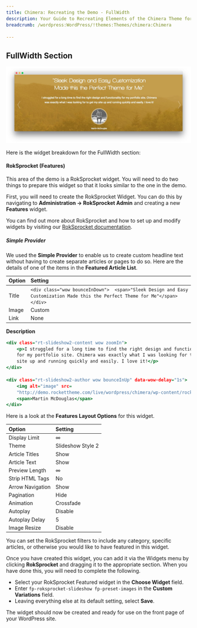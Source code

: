 ```yaml
---
title: Chimera: Recreating the Demo - FullWidth
description: Your Guide to Recreating Elements of the Chimera Theme for WordPress
breadcrumb: /wordpress:WordPress/!themes:Themes/chimera:Chimera

---
```


FullWidth Section
-----

![FullWidth](assets/demo_7.jpeg)

Here is the widget breakdown for the FullWidth section:

#### RokSprocket (Features)

This area of the demo is a RokSprocket widget. You will need to do two things to prepare this widget so that it looks similar to the one in the demo.

First, you will need to create the RokSprocket Widget. You can do this by navigating to **Administration -> RokSprocket Admin** and creating a new **Features** widget.

You can find out more about RokSprocket and how to set up and modify widgets by visiting our [RokSprocket documentation](../../plugins/roksprocket/).

##### Simple Provider

We used the **Simple Provider** to enable us to create custom headline text without having to create separate articles or pages to do so. Here are the details of one of the items in the **Featured Article List**.

| Option |                                                            Setting                                                            |
| :----- | :---------------------------------------------------------------------------------------------------------------------------- |
| Title  | `<div class="wow bounceInDown">  <span>"Sleek Design and Easy Customization Made this the Perfect Theme for Me"</span></div>` |
| Image  | Custom                                                                                                                        |
| Link   | None                                                                                                                          |

**Description**

~~~ .html
<div class="rt-slideshow2-content wow zoomIn">
    <p>I struggled for a long time to find the right design and functionality
    for my portfolio site. Chimera was exactly what I was looking for to get my
    site up and running quickly and easily. I love it!</p>
</div>

<div class="rt-slideshow2-author wow bounceInUp" data-wow-delay="1s">
    <img alt="image" src=
    "http://demo.rockettheme.com/live/wordpress/chimera/wp-content/rockettheme/rt_chimera_wp/home/fp-fullwidth/img-author-01.jpg">
    <span>Martin McDouglas</span>
</div>
~~~

Here is a look at the **Features Layout Options** for this widget.

|      Option      |      Setting      |
| :--------------- | :---------------- |
| Display Limit    | ∞                 |
| Theme            | Slideshow Style 2 |
| Article Titles   | Show              |
| Article Text     | Show              |
| Preview Length   | ∞                 |
| Strip HTML Tags  | No                |
| Arrow Navigation | Show              |
| Pagination       | Hide              |
| Animation        | Crossfade         |
| Autoplay         | Disable           |
| Autoplay Delay   | 5                 |
| Image Resize     | Disable           |

You can set the RokSprocket filters to include any category, specific articles, or otherwise you would like to have featured in this widget.

Once you have created this widget, you can add it via the Widgets menu by clicking **RokSprocket** and dragging it to the appropriate section. When you have done this, you will need to complete the following.

* Select your RokSprocket Featured widget in the **Choose Widget** field.
* Enter `fp-roksprocket-slideshow fp-preset-images` in the **Custom Variations** field.
* Leaving everything else at its default setting, select **Save**.

The widget should now be created and ready for use on the front page of your WordPress site.
